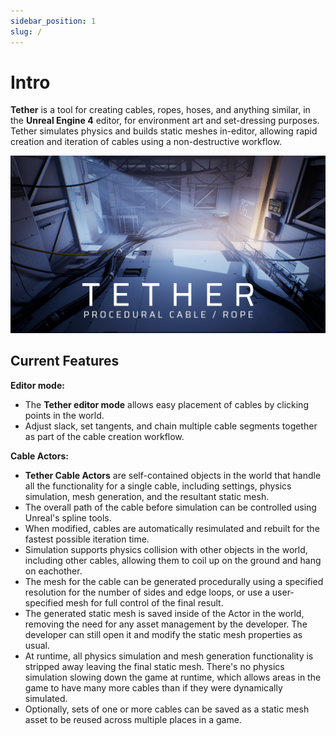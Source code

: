 ```yaml
---
sidebar_position: 1
slug: /
---
```


# Intro

**Tether** is a tool for creating cables, ropes, hoses, and anything similar, in the **Unreal Engine 4** editor, for environment art and set-dressing purposes.
Tether simulates physics and builds static meshes in-editor, allowing rapid creation and iteration of cables using a non-destructive workflow.

![Title](img/title.png)

## Current Features

**Editor mode:**

- The **Tether editor mode** allows easy placement of cables by clicking points in the world.
- Adjust slack, set tangents, and chain multiple cable segments together as part of the cable creation workflow.

**Cable Actors:**

- **Tether Cable Actors** are self-contained objects in the world that handle all the functionality for a single cable, including settings, physics simulation, mesh generation, and the resultant static mesh.
- The overall path of the cable before simulation can be controlled using Unreal's spline tools.
- When modified, cables are automatically resimulated and rebuilt for the fastest possible iteration time.
- Simulation supports physics collision with other objects in the world, including other cables, allowing them to coil up on the ground and hang on eachother.
- The mesh for the cable can be generated procedurally using a specified resolution for the number of sides and edge loops, or use a user-specified mesh for full control of the final result.
- The generated static mesh is saved inside of the Actor in the world, removing the need for any asset management by the developer. The developer can still open it and modify the static mesh properties as usual.
- At runtime, all physics simulation and mesh generation functionality is stripped away leaving the final static mesh. There's no physics simulation slowing down the game at runtime, which allows areas in the game to have many more cables than if they were dynamically simulated.
- Optionally, sets of one or more cables can be saved as a static mesh asset to be reused across multiple places in a game.
